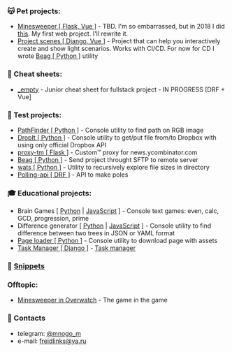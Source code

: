 ### 😽 Pet projects:
* [Minesweeper \[ Flask, Vue \]](https://mine.aloy.xyz) - TBD. I'm so embarrassed, but in 2018 I did [this](https://github.com/mnogom/minesweeper). My first web project. I'll rewrite it.
* [Project scenes \[ Django, Vue \]](https://scene.aloy.xyz/) - Project that can help you interactively create and show light scenarios. Works with CI/CD. For now for CD I wrote [Beag \[ Python \]](https://github.com/mnogom/beget-agent) utility

### 📓 Cheat sheets:
* [_empty](https://github.com/mnogom/_empty) - Junior cheat sheet for fullstack project - IN PROGRESS [DRF + Vue]

### 🧷 Test projects:
* [PathFinder \[ Python \]](https://github.com/mnogom/pathfinder) - Console utility to find path on RGB image
* [DropIt \[ Python \]](https://github.com/mnogom/dropit) - Console utility to get/put file from/to Dropbox with using only official Dropbox API
* [proxy-tm \[ Flask \]](https://github.com/mnogom/proxy-tm) - Custom™ proxy for news.ycombinator.com
* [Beag \[ Python \]](https://github.com/mnogom/beget-agent) - Send project throught SFTP to remote server
* [wats \[ Python \]](https://github.com/mnogom/what-about-the-size) - Utility to recursively explore file sizes in directory
* [Polling-api \[ DRF \]](https://github.com/mnogom/polling-api) - API to make poles

### 🎓 Educational projects:
* Brain Games \[ [Python](https://github.com/mnogom/python-project-lvl1) | [JavaScript](https://github.com/mnogom/frontend-project-lvl1) \] - Console text games: even, calc, GCD, progression, prime
* Difference generator \[ [Python](https://github.com/mnogom/python-project-lvl2) | [JavaScript](https://github.com/mnogom/frontend-project-lvl2) \] - Console utility to find difference between two trees in JSON or YAML format
* [Page loader \[ Python \]](https://github.com/mnogom/python-project-lvl3) - Console utility to download page with assets
* [Task Manager \[ Django \]](https://github.com/mnogom/python-project-lvl4) - [Task manager](https://hidden-bayou-30395.herokuapp.com/)

### 📄 [Snippets](https://gist.github.com/mnogom)
<!-- * [Middleware \[ Django \]](https://github.com/mnogom/_empty/blob/283002ac15a0d5c324f04a2b3a5d72171425b093/backend/backend/backend/middleware/trace_middleware.py)  to apply to request/response unique id and trace through selected apps - refactoring required -->

### Offtopic:
* [Minesweeper in Overwatch](https://github.com/mnogom/overwatch-minesweeper) - The game in the game

### 📇 Contacts
* telegram: [@mnogo_m](https://t.me/mnogo_m)
* e-mail: freidlinks@ya.ru
